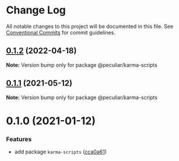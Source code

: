 # Change Log

All notable changes to this project will be documented in this file.
See [Conventional Commits](https://conventionalcommits.org) for commit guidelines.

## [0.1.2](https://github.com/PeculiarVentures/peculiar-react-components/compare/@peculiar/karma-scripts@0.1.1...@peculiar/karma-scripts@0.1.2) (2022-04-18)

**Note:** Version bump only for package @peculiar/karma-scripts





## [0.1.1](https://github.com/PeculiarVentures/peculiar-react-components/compare/@peculiar/karma-scripts@0.1.0...@peculiar/karma-scripts@0.1.1) (2021-05-12)

**Note:** Version bump only for package @peculiar/karma-scripts





# 0.1.0 (2021-01-12)


### Features

* add package `karma-scripts` ([cca0a61](https://github.com/PeculiarVentures/peculiar-react-components/commit/cca0a616f3980cfdb525d38b5ec9e0833cf91004))
